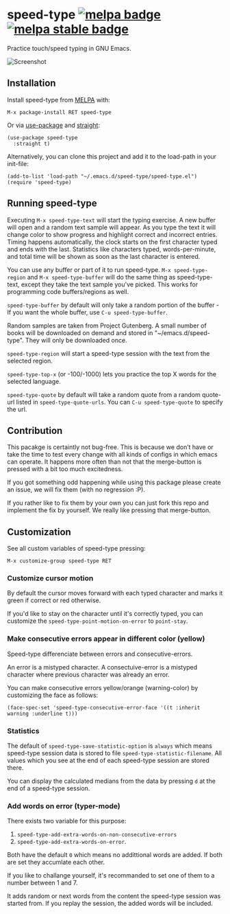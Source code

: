 # speed-type [![melpa badge][melpa-badge]][melpa-link] [![melpa stable badge][melpa-stable-badge]][melpa-stable-link]

Practice touch/speed typing in GNU Emacs.

![Screenshot](https://raw.github.com/dakra/speed-type/master/speed-type-screen-shot.png)

## Installation

Install speed-type from [MELPA](melpa.org) with:

```
M-x package-install RET speed-type
```

Or via [use-package](https://github.com/jwiegley/use-package) and [straight](https://github.com/radian-software/straight.el):
```emacs-lisp
(use-package speed-type
  :straight t)
```

Alternatively, you can clone this project and add it to the load-path
in your init-file:
```emacs-lisp
(add-to-list 'load-path "~/.emacs.d/speed-type/speed-type.el")
(require 'speed-type)
```

## Running speed-type

Executing `M-x speed-type-text` will start the typing exercise. A new buffer will
open and a random text sample will appear. As you type the text it will change
color to show progress and highlight correct and incorrect entries. Timing
happens automatically, the clock starts on the first character typed and ends
with the last. Statistics like characters typed, words-per-minute, and total
time will be shown as soon as the last character is entered.

You can use any buffer or part of it to run speed-type. `M-x speed-type-region`
and `M-x speed-type-buffer` will do the same thing as speed-type-text, except they
take the text sample you've picked.
This works for programming code buffers/regions as well.

`speed-type-buffer` by default will only take a random portion of the buffer - If
you want the whole buffer, use `C-u speed-type-buffer`.

Random samples are taken from Project Gutenberg. A small number of books will be
downloaded on demand and stored in "~/emacs.d/speed-type". They will only be
downloaded once.

`speed-type-region` will start a speed-type session with the text from
the selected region.

`speed-type-top-x` (or -100/-1000) lets you practice the top X words
for the selected language.

`speed-type-quote` by default will take a random quote from a random quote-url listed in `speed-type-quote-urls`. You can `C-u speed-type-quote` to specify the url.


## Contribution

This pacakge is certaintly not bug-free. This is because we don’t have
or take the time to test every change with all kinds of configs in
which emacs can operate. It happens more often than not that the
merge-button is pressed with a bit too much excitedness.

If you got something odd happening while using this package please
create an issue, we will fix them (with no regression :P).

If you rather like to fix them by your own you can just fork this repo
and implement the fix by yourself. We really like pressing that
merge-button.

## Customization

See all custom variables of speed-type pressing:
```
M-x customize-group speed-type RET
```

### Customize cursor motion

By default the cursor moves forward with each typed character and
marks it green if correct or red otherwise.

If you'd like to stay on the character until it's correctly typed, you
can customize the `speed-type-point-motion-on-error` to
`point-stay`.

### Make consecutive errors appear in different color (yellow)

Speed-type differenciate between errors and consecutive-errors.

An error is a mistyped character. A consectuive-error is a mistyped
character where previous character was already an error.

You can make consecutive errors yellow/orange (warning-color) by customizing the face as follows:
```emacs-lisp
(face-spec-set 'speed-type-consecutive-error-face '((t :inherit warning :underline t)))
```

### Statistics

The default of `speed-type-save-statistic-option` is `always` which
means speed-type session data is stored to file
`speed-type-statistic-filename`. All values which you see at the end
of each speed-type session are stored there.

You can display the calculated medians from the data by pressing `d`
at the end of a speed-type session.

### Add words on error (typer-mode)

There exists two variable for this purpose:
1. `speed-type-add-extra-words-on-non-consecutive-errors`
2. `speed-type-add-extra-words-on-error`.

Both have the default `0` which means no addittional words are added.
If both are set they accumlate each other.

If you like to challange yourself, it's recommanded to set one of them
to a number between 1 and 7.

It adds random or next words from the content the speed-type session
was started from. If you replay the session, the added words will be
included.

[melpa-link]: https://melpa.org/#/speed-type
[melpa-stable-link]: https://stable.melpa.org/#/speed-type
[melpa-badge]: https://melpa.org/packages/speed-type-badge.svg
[melpa-stable-badge]: https://stable.melpa.org/packages/speed-type-badge.svg
